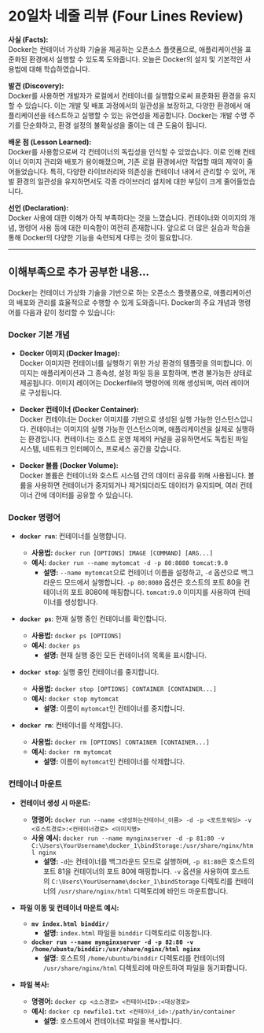 # 20일차 네줄 리뷰 (Four Lines Review)

**사실 (Facts):**  
Docker는 컨테이너 가상화 기술을 제공하는 오픈소스 플랫폼으로, 애플리케이션을 표준화된 환경에서 실행할 수 있도록 도와줍니다. 오늘은 Docker의 설치 및 기본적인 사용법에 대해 학습하였습니다.

**발견 (Discovery):**  
Docker를 사용하면 개발자가 로컬에서 컨테이너를 실행함으로써 표준화된 환경을 유지할 수 있습니다. 이는 개발 및 배포 과정에서의 일관성을 보장하고, 다양한 환경에서 애플리케이션을 테스트하고 실행할 수 있는 유연성을 제공합니다. Docker는 개발 수명 주기를 단순화하고, 환경 설정의 불확실성을 줄이는 데 큰 도움이 됩니다.

**배운 점 (Lesson Learned):**  
Docker를 사용함으로써 각 컨테이너의 독립성을 인식할 수 있었습니다. 이로 인해 컨테이너 이미지 관리와 배포가 용이해졌으며, 기존 로컬 환경에서만 작업할 때의 제약이 줄어들었습니다. 특히, 다양한 라이브러리와 의존성을 컨테이너 내에서 관리할 수 있어, 개발 환경의 일관성을 유지하면서도 각종 라이브러리 설치에 대한 부담이 크게 줄어들었습니다.

**선언 (Declaration):**  
Docker 사용에 대한 이해가 아직 부족하다는 것을 느꼈습니다. 컨테이너와 이미지의 개념, 명령어 사용 등에 대한 미숙함이 여전히 존재합니다. 앞으로 더 많은 실습과 학습을 통해 Docker의 다양한 기능을 숙련되게 다루는 것이 필요합니다.

---

## 이해부족으로 추가 공부한 내용...

Docker는 컨테이너 가상화 기술을 기반으로 하는 오픈소스 플랫폼으로, 애플리케이션의 배포와 관리를 효율적으로 수행할 수 있게 도와줍니다. Docker의 주요 개념과 명령어를 다음과 같이 정리할 수 있습니다:

### **Docker 기본 개념**

- **Docker 이미지 (Docker Image):**  
  Docker 이미지란 컨테이너를 실행하기 위한 가상 환경의 템플릿을 의미합니다. 이미지는 애플리케이션과 그 종속성, 설정 파일 등을 포함하며, 변경 불가능한 상태로 제공됩니다. 이미지 레이어는 Dockerfile의 명령어에 의해 생성되며, 여러 레이어로 구성됩니다.

- **Docker 컨테이너 (Docker Container):**  
  Docker 컨테이너는 Docker 이미지를 기반으로 생성된 실행 가능한 인스턴스입니다. 컨테이너는 이미지의 실행 가능한 인스턴스이며, 애플리케이션을 실제로 실행하는 환경입니다. 컨테이너는 호스트 운영 체제의 커널을 공유하면서도 독립된 파일 시스템, 네트워크 인터페이스, 프로세스 공간을 갖습니다.

- **Docker 볼륨 (Docker Volume):**  
  Docker 볼륨은 컨테이너와 호스트 시스템 간의 데이터 공유를 위해 사용됩니다. 볼륨을 사용하면 컨테이너가 중지되거나 제거되더라도 데이터가 유지되며, 여러 컨테이너 간에 데이터를 공유할 수 있습니다.

### **Docker 명령어**

- **`docker run`**: 컨테이너를 실행합니다.  
  - **사용법:** `docker run [OPTIONS] IMAGE [COMMAND] [ARG...]`
  - **예시:** `docker run --name mytomcat -d -p 80:8080 tomcat:9.0`  
    - **설명:** `--name mytomcat`으로 컨테이너 이름을 설정하고, `-d` 옵션으로 백그라운드 모드에서 실행합니다. `-p 80:8080` 옵션은 호스트의 포트 80을 컨테이너의 포트 8080에 매핑합니다. `tomcat:9.0` 이미지를 사용하여 컨테이너를 생성합니다.

- **`docker ps`**: 현재 실행 중인 컨테이너를 확인합니다.  
  - **사용법:** `docker ps [OPTIONS]`
  - **예시:** `docker ps`  
    - **설명:** 현재 실행 중인 모든 컨테이너의 목록을 표시합니다.

- **`docker stop`**: 실행 중인 컨테이너를 중지합니다.  
  - **사용법:** `docker stop [OPTIONS] CONTAINER [CONTAINER...]`
  - **예시:** `docker stop mytomcat`  
    - **설명:** 이름이 `mytomcat`인 컨테이너를 중지합니다.

- **`docker rm`**: 컨테이너를 삭제합니다.  
  - **사용법:** `docker rm [OPTIONS] CONTAINER [CONTAINER...]`
  - **예시:** `docker rm mytomcat`  
    - **설명:** 이름이 `mytomcat`인 컨테이너를 삭제합니다.

### **컨테이너 마운트**

- **컨테이너 생성 시 마운트:**
  - **명령어:** `docker run --name <생성하는컨테이너_이름> -d -p <포트포워딩> -v <호스트경로>:<컨테이너경로> <이미지명>`
  - **사용 예시:** `docker run --name mynginxserver -d -p 81:80 -v C:\Users\YourUsername\docker_1\bindStorage:/usr/share/nginx/html nginx`
    - **설명:** `-d`는 컨테이너를 백그라운드 모드로 실행하며, `-p 81:80`은 호스트의 포트 81을 컨테이너의 포트 80에 매핑합니다. `-v` 옵션을 사용하여 호스트의 `C:\Users\YourUsername\docker_1\bindStorage` 디렉토리를 컨테이너의 `/usr/share/nginx/html` 디렉토리에 바인드 마운트합니다.

- **파일 이동 및 컨테이너 마운트 예시:**
  - **`mv index.html binddir/`**
    - **설명:** `index.html` 파일을 `binddir` 디렉토리로 이동합니다.
  - **`docker run --name mynginxserver -d -p 82:80 -v /home/ubuntu/binddir:/usr/share/nginx/html nginx`**
    - **설명:** 호스트의 `/home/ubuntu/binddir` 디렉토리를 컨테이너의 `/usr/share/nginx/html` 디렉토리에 마운트하여 파일을 동기화합니다.

- **파일 복사:**
  - **명령어:** `docker cp <소스경로> <컨테이너ID>:<대상경로>`
  - **예시:** `docker cp newfile1.txt <컨테이너_id>:/path/in/container`
    - **설명:** 호스트에서 컨테이너로 파일을 복사합니다.


